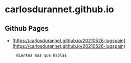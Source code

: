 # carlosdurannet.github.io
## Github Pages
* [https://carlosdurannet.github.io/20210526-lugspain](https://carlosdurannet.github.io/20210526-lugspain)

```
     mientes mas que hablas    
```
